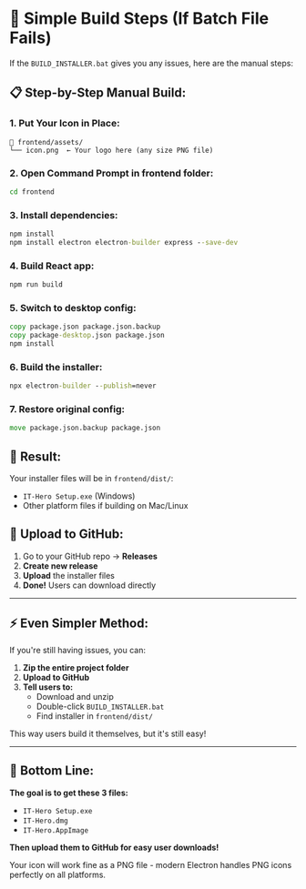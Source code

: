 # 🔧 **Simple Build Steps (If Batch File Fails)**

If the `BUILD_INSTALLER.bat` gives you any issues, here are the manual steps:

## 📋 **Step-by-Step Manual Build:**

### **1. Put Your Icon in Place:**
```
📁 frontend/assets/
└── icon.png  ← Your logo here (any size PNG file)
```

### **2. Open Command Prompt in frontend folder:**
```cmd
cd frontend
```

### **3. Install dependencies:**
```cmd
npm install
npm install electron electron-builder express --save-dev
```

### **4. Build React app:**
```cmd
npm run build
```

### **5. Switch to desktop config:**
```cmd
copy package.json package.json.backup
copy package-desktop.json package.json
npm install
```

### **6. Build the installer:**
```cmd
npx electron-builder --publish=never
```

### **7. Restore original config:**
```cmd
move package.json.backup package.json
```

## 📁 **Result:**
Your installer files will be in `frontend/dist/`:
- `IT-Hero Setup.exe` (Windows)
- Other platform files if building on Mac/Linux

## 🚀 **Upload to GitHub:**
1. Go to your GitHub repo → **Releases**
2. **Create new release**
3. **Upload** the installer files
4. **Done!** Users can download directly

---

## ⚡ **Even Simpler Method:**

If you're still having issues, you can:

1. **Zip the entire project folder**
2. **Upload to GitHub** 
3. **Tell users to:**
   - Download and unzip
   - Double-click `BUILD_INSTALLER.bat`
   - Find installer in `frontend/dist/`

This way users build it themselves, but it's still easy!

---

## 🎯 **Bottom Line:**

**The goal is to get these 3 files:**
- `IT-Hero Setup.exe` 
- `IT-Hero.dmg`
- `IT-Hero.AppImage`

**Then upload them to GitHub for easy user downloads!**

Your icon will work fine as a PNG file - modern Electron handles PNG icons perfectly on all platforms.